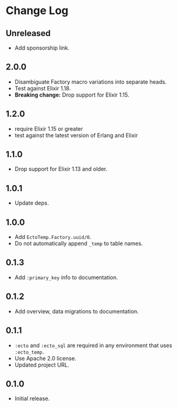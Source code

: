 # Change Log

## Unreleased

- Add sponsorship link.

## 2.0.0

- Disambiguate Factory macro variations into separate heads.
- Test against Elixir 1.18.
- **Breaking change:** Drop support for Elixir 1.15.

## 1.2.0

- require Elixir 1.15 or greater
- test against the latest version of Erlang and Elixir

## 1.1.0

- Drop support for Elixir 1.13 and older.

## 1.0.1

- Update deps.

## 1.0.0

- Add `EctoTemp.Factory.uuid/0`.
- Do not automatically append `_temp` to table names.

## 0.1.3

- Add `:primary_key` info to documentation.

## 0.1.2

- Add overview, data migrations to documentation.

## 0.1.1

- `:ecto` and `:ecto_sql` are required in any environment that uses `:ecto_temp`.
- Use Apache 2.0 license.
- Updated project URL.

## 0.1.0

- Initial release.
